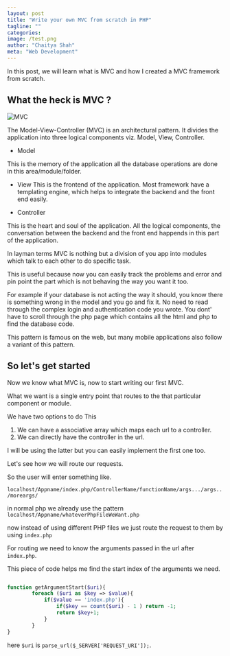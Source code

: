 ```yaml
---
layout: post
title: "Write your own MVC from scratch in PHP"
tagline: ""
categories:
image: /test.png
author: "Chaitya Shah"
meta: "Web Development"
---
```



In this post, we will learn what is MVC and how I created a MVC framework from scratch.



## What the heck is MVC ?

![MVC](https://qph.fs.quoracdn.net/main-qimg-5fe8c013edf4456a85967713963ac590)

The Model-View-Controller (MVC) is an architectural pattern. It divides the application into three logical components viz. Model, View, Controller.

- Model

This is the memory of the application all the database operations are done in this area/module/folder.

- View
This is the frontend of the application. Most framework have a templating  engine, which helps to integrate the backend and the front end easily.

- Controller

This is the heart and soul of the application. All the logical components, the conversation between the backend and the front end happends in this part of the application.

In layman terms MVC is nothing but a division of you app into modules which talk to each other to do specific task.

This is useful because now you can easily track the problems and error and pin point the part which is not behaving the way you want it too.

For example if your database is not acting the way it should, you know there is something wrong in the model and you go and fix it. No need to read through the complex login and authentication code you wrote. You dont' have to scroll through the php page which contains all the html and php to find the database code.

This pattern is famous on the web, but many mobile applications also follow a variant of this pattern.

## So let's get started

Now we know what MVC is, now to start writing our first MVC.

What we want is a single entry point that routes to the that particular component or module.

We have two options to do This

1. We can have a associative array which maps each url to a controller.
2. We can directly have the controller in the url.

I will be using the latter but you can easily implement the first one too.

Let's see how we will route our requests.

So the user will enter something like.

`localhost/Appname/index.php/ControllerName/functionName/args.../args../moreargs/`

in normal php we already use the pattern
`localhost/Appname/whateverPhpFileWeWant.php`

now instead of using different PHP files we just route the request to them by using  `index.php`

For routing we need to know the arguments passed in the url after `index.php`.

This piece of code helps me find the start index of the arguments we need.

```php

function getArgumentStart($uri){
		foreach ($uri as $key => $value){
			if($value == 'index.php'){
				if($key == count($uri) - 1 ) return -1;
				return $key+1;
			}
		}
}

```

here `$uri` is `parse_url($_SERVER['REQUEST_URI']);`.
